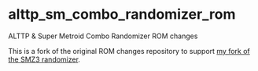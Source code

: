 # alttp_sm_combo_randomizer_rom
ALTTP &amp; Super Metroid Combo Randomizer ROM changes

This is a fork of the original ROM changes repository to support [my fork of the SMZ3 randomizer](https://github.com/Vivelin/SMZ3Randomizer). 
